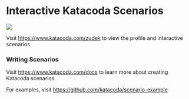 # Interactive Katacoda Scenarios

[![](http://shields.katacoda.com/katacoda/zudek/count.svg)](https://www.katacoda.com/zudek "Get your profile on Katacoda.com")

Visit https://www.katacoda.com/zudek to view the profile and interactive scenarios

### Writing Scenarios
Visit https://www.katacoda.com/docs to learn more about creating Katacoda scenarios

For examples, visit https://github.com/katacoda/scenario-example
